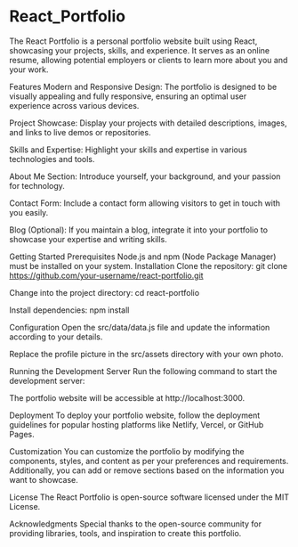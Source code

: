 # React_Portfolio

The React Portfolio is a personal portfolio website built using React, showcasing your projects, skills, and experience. It serves as an online resume, allowing potential employers or clients to learn more about you and your work.

Features
Modern and Responsive Design: The portfolio is designed to be visually appealing and fully responsive, ensuring an optimal user experience across various devices.

Project Showcase: Display your projects with detailed descriptions, images, and links to live demos or repositories.

Skills and Expertise: Highlight your skills and expertise in various technologies and tools.

About Me Section: Introduce yourself, your background, and your passion for technology.

Contact Form: Include a contact form allowing visitors to get in touch with you easily.

Blog (Optional): If you maintain a blog, integrate it into your portfolio to showcase your expertise and writing skills.

Getting Started
Prerequisites
Node.js and npm (Node Package Manager) must be installed on your system.
Installation
Clone the repository: git clone https://github.com/your-username/react-portfolio.git

Change into the project directory: cd react-portfolio

Install dependencies: npm install

Configuration
Open the src/data/data.js file and update the information according to your details.

Replace the profile picture in the src/assets directory with your own photo.

Running the Development Server
Run the following command to start the development server:

The portfolio website will be accessible at http://localhost:3000.

Deployment
To deploy your portfolio website, follow the deployment guidelines for popular hosting platforms like Netlify, Vercel, or GitHub Pages.

Customization
You can customize the portfolio by modifying the components, styles, and content as per your preferences and requirements. Additionally, you can add or remove sections based on the information you want to showcase.

License
The React Portfolio is open-source software licensed under the MIT License.

Acknowledgments
Special thanks to the open-source community for providing libraries, tools, and inspiration to create this portfolio.